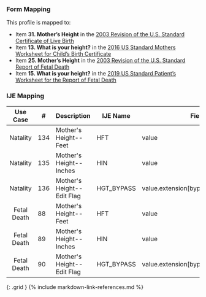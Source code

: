 ### Form Mapping
This profile is mapped to:
 * Item **31. Mother’s Height** in the [2003 Revision of the U.S. Standard Certificate of Live Birth](https://www.cdc.gov/nchs/data/dvs/birth11-03final-ACC.pdf)
 * Item **13. What is your height?** in the [2016 US Standard Mothers Worksheet for Child’s Birth Certificate](https://www.cdc.gov/nchs/data/dvs/moms-worksheet-2016-508.pdf)
 * Item **25. Mother’s Height** in the [2003 Revision of the U.S. Standard Report of Fetal Death](https://www.cdc.gov/nchs/data/dvs/FDEATH11-03finalACC.pdf)
 * Item **15. What is your height?** in the [2019 US Standard Patient’s Worksheet for the Report of Fetal Death](https://www.cdc.gov/nchs/data/dvs/fetal-death-mother-worksheet-english-2019-508.pdf)

### IJE Mapping

| **Use Case** |  **#**   |  **Description**  | **IJE Name**  |  **Field**  |  **Type**  | **Value Set/Comments**  |
| :---------: | --------------- | ------------ | ------------- | ---------- | ---------- | -------------- |
| Natality | 134 | Mother's Height--Feet | HFT | value |quantity | |
| Natality | 135 | Mother's Height--Inches | HIN | value |quantity | |
| Natality | 136 | Mother's Height--Edit Flag | HGT_BYPASS | value.extension[bypassEditFlag].value |codeable |[PregnancyReportEditFlagsVS], <br />See [Handling of edit flags]  |
| Fetal Death | 88 | Mother's Height--Feet | HFT | value |quantity | |
| Fetal Death | 89 | Mother's Height--Inches | HIN | value |quantity | |
| Fetal Death | 90 | Mother's Height--Edit Flag | HGT_BYPASS | value.extension[bypassEditFlag].value |codeable |[PregnancyReportEditFlagsVS], <br />See [Handling of edit flags]  |
{: .grid }
{% include markdown-link-references.md %}

